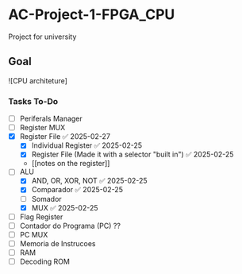 # AC-Project-1-FPGA_CPU
Project for university

## Goal

![CPU architeture]

### Tasks To-Do

- [ ] Periferals Manager
- [ ] Register MUX
- [x] Register File ✅ 2025-02-27
	- [x] Individual Register ✅ 2025-02-25
	- [x] Register File (Made it with a selector "built in") ✅ 2025-02-25
	- [[notes on the register]]
- [ ] ALU
	- [x] AND, OR, XOR, NOT ✅ 2025-02-25
	- [x] Comparador ✅ 2025-02-25
	- [ ] Somador
	- [x] MUX ✅ 2025-02-25
- [ ] Flag Register
- [ ] Contador do Programa (PC) ??
- [ ] PC MUX
- [ ] Memoria de Instrucoes
- [ ] RAM
- [ ] Decoding ROM
